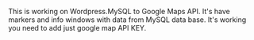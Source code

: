 This is working on Wordpress.MySQL to Google Maps API.
It's have markers and info windows with data from MySQL data base.
It's working you need to add just google map API KEY.
